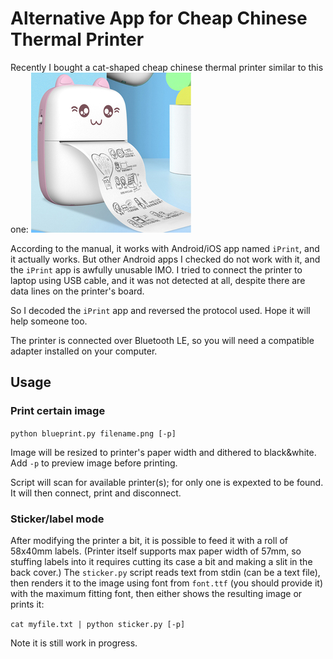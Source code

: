 Alternative App for Cheap Chinese Thermal Printer
=================================================

Recently I bought a cat-shaped cheap chinese thermal printer similar to this one:
![Printer photo](docs/printer-sample.jpg)

According to the manual, it works with Android/iOS app named `iPrint`, and it actually works.
But other Android apps I checked do not work with it, and the `iPrint` app is awfully unusable IMO.
I tried to connect the printer to laptop using USB cable, and it was not detected at all, despite there are data lines on the printer's board.

So I decoded the `iPrint` app and reversed the protocol used. Hope it will help someone too.

The printer is connected over Bluetooth LE, so you will need a compatible adapter installed on your computer.

Usage
-----

### Print certain image

`python blueprint.py filename.png [-p]`

Image will be resized to printer's paper width and dithered to black&white.
Add `-p` to preview image before printing.

Script will scan for available printer(s); for only one is expexted to be found. It will then connect, print and disconnect.

### Sticker/label mode

After modifying the printer a bit, it is possible to feed it with a roll of 58x40mm labels.
(Printer itself supports max paper width of 57mm, so stuffing labels into it requires cutting its case a bit and making a slit in the back cover.)
The `sticker.py` script reads text from stdin (can be a text file), then renders it to the image using font from `font.ttf` (you should provide it) with the maximum fitting font, then either shows the resulting image or prints it:

`cat myfile.txt | python sticker.py [-p]`

Note it is still work in progress.
